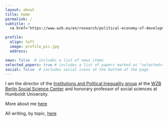 ```yaml
---
layout: about
title: home
permalink: /
subtitle: > 
  <a href='https://www.wzb.eu/en/research/political-economy-of-development/institutions-and-political-inequality'>WZB Berlin</a> • <a href='https://agnes.hu-berlin.de/lupo/rds;;jsessionid=B2F63EE0AB420046A6BC034C969178EC.angua-new_root?state=verpublish&status=init&vmfile=no&moduleCall=webInfo&publishConfFile=webInfoPerson&publishSubDir=personal&keep=y&purge=y&personal.pid=32460/'>Humboldt University</a>

profile:
  align: left
  image: profile_pic.jpg
  address: 

news: false  # includes a list of news items
selected_papers: true # includes a list of papers marked as "selected={true}"
social: false  # includes social icons at the bottom of the page
---
```




I am the director of the <a href="https://www.wzb.eu/en/research/political-economy-of-development/institutions-and-political-inequality">Institutions and Political Inequality group</a> at the <a href="https://wzb.eu/en">WZB Berlin Social Science Center</a> and honorary professor of social sciences at Humboldt University.

More about me <a href="https://macartan.github.io/about/">here</a>

All writing, by topic, <a href="https://macartan.github.io/writing/by_topic">here</a>
